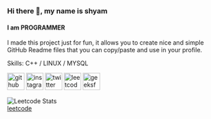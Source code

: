 ### Hi there 👋, my name is shyam
#### I am PROGRAMMER
I made this project just for fun, it allows you to create nice and simple GitHub Readme files that you can copy/paste and use in your profile.

Skills: C++ / LINUX / MYSQL 



[<img src='https://cdn.jsdelivr.net/npm/simple-icons@3.0.1/icons/github.svg' alt='github' height='40'>](https://github.com/cottonstonne)  [<img src='https://cdn.jsdelivr.net/npm/simple-icons@3.0.1/icons/instagram.svg' alt='instagram' height='40'>](https://www.instagram.com/shyam_vd/)  [<img src='https://cdn.jsdelivr.net/npm/simple-icons@3.0.1/icons/twitter.svg' alt='twitter' height='40'>](https://twitter.com/shyamxo)  [<img src='https://cdn.jsdelivr.net/npm/simple-icons@3.0.1/icons/leetcode.svg' alt='leetcode' height='40'>]([leetcode](https://leetcode.com/shyamchand/))  [<img src='https://cdn.jsdelivr.net/npm/simple-icons@3.0.1/icons/geeksforgeeks.svg' alt='geeksforgeeks' height='40'>](https://auth.geeksforgeeks.org/user/shyamchand/practice/)  


![Leetcode Stats](https://leetcard.jacoblin.cool/shyamchand?theme=dark)<br/>
[leetcode](https://leetcode.com/shyamchand/)

<!--
**cottonstonne/cottonstonne** is a ✨ _special_ ✨ repository because its `README.md` (this file) appears on your GitHub profile.

Here are some ideas to get you started:

- 🔭 I’m currently working on ...
- 🌱 I’m currently learning ...
- 👯 I’m looking to collaborate on ...
- 🤔 I’m looking for help with ...
- 💬 Ask me about ...
- 📫 How to reach me: ...
- 😄 Pronouns: ...
- ⚡ Fun fact: ...
-->
